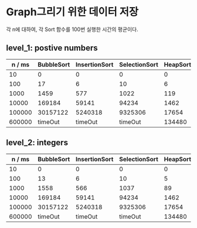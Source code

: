 # Graph그리기 위한 데이터 저장

각 n에 대하여, 각 Sort 함수를 100번 실행한 시간의 평균이다.

## level_1: postive numbers

| n / ms | BubbleSort | InsertionSort | SelectionSort | HeapSort | QuickSort |
| ------ | ---------- | ------------- | ------------- | -------- | --------- |
| 10     | 0          | 0             | 0             | 0        | 0         |
| 100    | 17         | 6             | 10            | 6        | 3         |
| 1000   | 1459       | 577           | 1022          | 119      | 39        |
| 10000  | 169184     | 59141         | 94234         | 1462     | 1001      |
| 100000 | 30157122   | 5240318       | 9325306       | 17654    | 12424     |
| 600000 | timeOut    | timeOut       | timeOut       | 134480   | 84603     |

## level_2: integers

| n / ms | BubbleSort | InsertionSort | SelectionSort | HeapSort | QuickSort |
| ------ | ---------- | ------------- | ------------- | -------- | --------- |
| 10     | 0          | 0             | 0             | 0        | 0         |
| 100    | 13         | 6             | 10            | 5        | 3         |
| 1000   | 1558       | 566           | 1037          | 89       | 38        |
| 10000  | 169184     | 59141         | 94234         | 1462     | 1001      |
| 100000 | 30157122   | 5240318       | 9325306       | 17654    | 12424     |
| 600000 | timeOut    | timeOut       | timeOut       | 134480   | 84603     |
